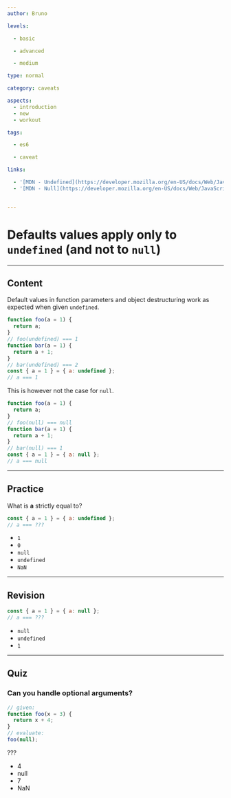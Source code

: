 ```yaml
---
author: Bruno

levels:

  - basic

  - advanced

  - medium

type: normal

category: caveats

aspects:
  - introduction
  - new
  - workout

tags:

  - es6

  - caveat

links:

  - '[MDN - Undefined](https://developer.mozilla.org/en-US/docs/Web/JavaScript/Reference/Global_Objects/undefined){website}'
  - '[MDN - Null](https://developer.mozilla.org/en-US/docs/Web/JavaScript/Reference/Global_Objects/null){website}'


---
```


# Defaults values apply only to `undefined` (and not to `null`)

---
## Content

Default values in function parameters and object destructuring work as expected when given `undefined`.


```js
function foo(a = 1) {
  return a;
}
// foo(undefined) === 1
function bar(a = 1) {
  return a + 1;
}
// bar(undefined) === 2
const { a = 1 } = { a: undefined };
// a === 1
```

This is however not the case for `null`.
```js
function foo(a = 1) {
  return a;
}
// foo(null) === null
function bar(a = 1) {
  return a + 1;
}
// bar(null) === 1
const { a = 1 } = { a: null };
// a === null
```

---
## Practice

What is **a** strictly equal to?
```js
const { a = 1 } = { a: undefined };
// a === ???
```

* `1`
* `0`
* `null`
* `undefined`
* `NaN`

---
## Revision

```javascript
const { a = 1 } = { a: null };
// a === ???
```


* `null`
* `undefined`
* `1`

---
## Quiz 

### Can you handle optional arguments?

```javascript
// given:
function foo(x = 3) {
  return x + 4;
}
// evaluate:
foo(null);
```

 ???

* 4
* null
* 7
* NaN
 
